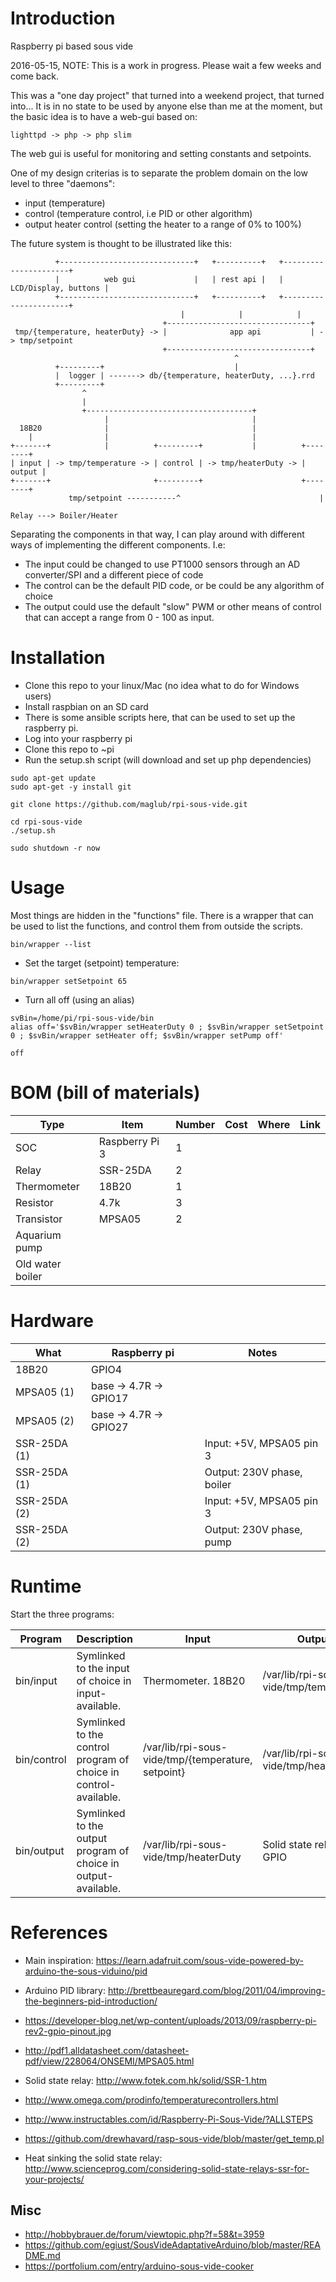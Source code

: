 # Introduction
Raspberry pi based sous vide

2016-05-15, NOTE: This is a work in progress. Please wait a few weeks and come back.


This was a "one day project" that turned into a weekend project, that turned into... It is in no state to be used by anyone else than me at the moment, but the basic idea is to have a web-gui based on:


````
lighttpd -> php -> php slim
````

The web gui is useful for monitoring and setting constants and setpoints.

One of my design criterias is to separate the problem domain on the low level to three "daemons":

* input (temperature)
* control (temperature control, i.e PID or other algorithm)
* output heater control (setting the heater to a range of 0% to 100%)

The future system is thought to be illustrated like this:

```
          +------------------------------+   +----------+   +----------------------+
          |          web gui             |   | rest api |   | LCD/Display, buttons |
          +------------------------------+   +----------+   +----------------------+
                                      |            |            |
                                  +--------------------------------+
 tmp/{temperature, heaterDuty} -> |              app api           | -> tmp/setpoint
                                  +--------------------------------+
		                                          ^
		  +---------+                             |
          |  logger | -------> db/{temperature, heaterDuty, ...}.rrd
		  +---------+
                ^
                |
                +-------------------------------------+
                     |                                |
  18B20              |                                |
    |                |                                |
+-------+            |          +---------+           |          +--------+
| input | -> tmp/temperature -> | control | -> tmp/heaterDuty -> | output |
+-------+                       +---------+                      +--------+
             tmp/setpoint -----------^                               |
                                                                   Relay ---> Boiler/Heater
```

Separating the components in that way, I can play around with different ways of implementing the different components. I.e:

* The input could be changed to use PT1000 sensors through an AD converter/SPI and a different piece of code
* The control can be the default PID code, or be could be any algorithm of choice
* The output could use the default "slow" PWM or other means of control that can accept a range from 0 - 100 as input.

# Installation

* Clone this repo to your linux/Mac (no idea what to do for Windows users)
* Install raspbian on an SD card
* There is some ansible scripts here, that can be used to set up the raspberry pi.
* Log into your raspberry pi
* Clone this repo to ~pi
* Run the setup.sh script (will download and set up php dependencies)

```
sudo apt-get update
sudo apt-get -y install git

git clone https://github.com/maglub/rpi-sous-vide.git

cd rpi-sous-vide
./setup.sh

sudo shutdown -r now
```

# Usage

Most things are hidden in the "functions" file. There is a wrapper that can be used to list the functions, and control them from outside the scripts.

```
bin/wrapper --list
```

* Set the target (setpoint) temperature:

```
bin/wrapper setSetpoint 65
```

* Turn all off (using an alias)

````
svBin=/home/pi/rpi-sous-vide/bin
alias off='$svBin/wrapper setHeaterDuty 0 ; $svBin/wrapper setSetpoint 0 ; $svBin/wrapper setHeater off; $svBin/wrapper setPump off'

off
````

# BOM (bill of materials)

| Type | Item            | Number | Cost | Where | Link |
|-------|----------------|--------|------|-------|------|
| SOC   | Raspberry Pi 3 |      1 |      |       |      |
| Relay | SSR-25DA       |      2 |      |       |      |
| Thermometer | 18B20    |      1 |      |       |      |
| Resistor | 4.7k        |      3 |      |       |      |
| Transistor| MPSA05     |      2 |      |       |      |
| Aquarium pump |
| Old water boiler |


# Hardware

| What       | Raspberry pi | Notes |
|------------|--------------|-------|
| 18B20      | GPIO4        |       |
| MPSA05 (1) | base -> 4.7R -> GPIO17       | |
| MPSA05 (2) | base -> 4.7R -> GPIO27       |
| SSR-25DA (1)| | Input: +5V, MPSA05 pin 3 |
| SSR-25DA (1)| | Output: 230V phase, boiler |
| SSR-25DA (2)| | Input: +5V, MPSA05 pin 3 |
| SSR-25DA (2)| | Output: 230V phase, pump |

# Runtime




Start the three programs:

| Program | Description | Input | Output |
|---------|-------------|-------|--------|
| bin/input   | Symlinked to the input of choice in input-available. | Thermometer. 18B20 | /var/lib/rpi-sous-vide/tmp/temperature                                             |
| bin/control | Symlinked to the control program of choice in control-available. | /var/lib/rpi-sous-vide/tmp/{temperature, setpoint} | /var/lib/rpi-sous-vide/tmp/heaterDuty  |
| bin/output  | Symlinked to the output program of choice in output-available.   | /var/lib/rpi-sous-vide/tmp/heaterDuty              | Solid state relay over GPIO            |

# References

* Main inspiration: https://learn.adafruit.com/sous-vide-powered-by-arduino-the-sous-viduino/pid
* Arduino PID library: http://brettbeauregard.com/blog/2011/04/improving-the-beginners-pid-introduction/

* https://developer-blog.net/wp-content/uploads/2013/09/raspberry-pi-rev2-gpio-pinout.jpg
* http://pdf1.alldatasheet.com/datasheet-pdf/view/228064/ONSEMI/MPSA05.html

* Solid state relay: http://www.fotek.com.hk/solid/SSR-1.htm
* http://www.omega.com/prodinfo/temperaturecontrollers.html
* http://www.instructables.com/id/Raspberry-Pi-Sous-Vide/?ALLSTEPS
* https://github.com/drewhavard/rasp-sous-vide/blob/master/get_temp.pl
* Heat sinking the solid state relay: http://www.scienceprog.com/considering-solid-state-relays-ssr-for-your-projects/

## Misc

* http://hobbybrauer.de/forum/viewtopic.php?f=58&t=3959
* https://github.com/egiust/SousVideAdaptativeArduino/blob/master/README.md
* https://portfolium.com/entry/arduino-sous-vide-cooker
